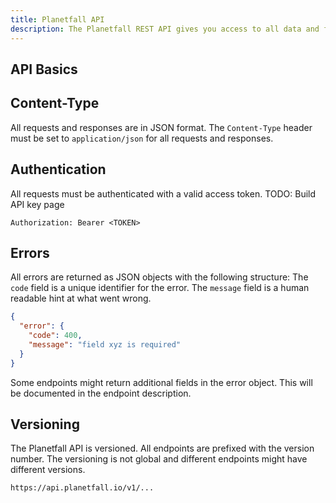 ```yaml
---
title: Planetfall API
description: The Planetfall REST API gives you access to all data and functionality of planetfall.
---
```


## API Basics

## Content-Type

All requests and responses are in JSON format. The `Content-Type` header must be
set to `application/json` for all requests and responses.

## Authentication

All requests must be authenticated with a valid access token. 
TODO: Build API key page

```
Authorization: Bearer <TOKEN>
```


## Errors

All errors are returned as JSON objects with the following structure:
The `code` field is a unique identifier for the error. The `message` field is a human readable hint at what went wrong.

```json
{
  "error": {
    "code": 400,
    "message": "field xyz is required"
  }
}
```
Some endpoints might return additional fields in the error object. This will be documented in the endpoint description.


## Versioning

The Planetfall API is versioned. All endpoints are prefixed with the version number. The versioning is not global and different endpoints might have different versions.

```
https://api.planetfall.io/v1/...
```